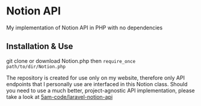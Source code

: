 # Notion API
 My implementation of Notion API in PHP with no dependencies

## Installation & Use
git clone or download Notion.php then
```require_once path/to/dir/Notion.php```

The repository is created for use only on my website, therefore only API endpoints that I personally use are interfaced in this Notion class. Should you need to use a much better, project-agnostic API implementation, please take a look at [5am-code/laravel-notion-api](https://github.com/5am-code/laravel-notion-api)